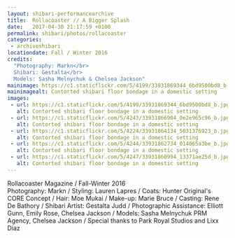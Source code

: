 ```yaml
---
layout: shibari-performancearchive
title:  Rollacoaster // A Bigger Splash
date:   2017-04-30 21:17:59 +0100
permalink: shibari/photos/rollacoaster
categories:
 - archiveshibari
locationdate: Fall / Winter 2016
credits:
  "Photography: Markn</br>
  Shibari: Gestalta</br>
  Models: Sasha Melnychuk & Chelsea Jackson"
mainimage: https://c1.staticflickr.com/5/4199/33931869344_6bd9500bd8_b.jpg
mainimagealt: Contorted shibari floor bondage in a domestic setting
images:
 - url: https://c1.staticflickr.com/5/4199/33931869344_6bd9500bd8_b.jpg
   alt: Contorted shibari floor bondage in a domestic setting
 - url: https://c1.staticflickr.com/5/4243/33931866904_0e2e965c96_b.jpg
   alt: Contorted shibari floor bondage in a domestic setting
 - url: https://c1.staticflickr.com/5/4224/33931864134_5031376923_b.jpg
   alt: Contorted shibari floor bondage in a domestic setting
 - url: https://c1.staticflickr.com/5/4244/33931862734_014065a3be_b.jpg
   alt: Contorted shibari floor bondage in a domestic setting
 - url: https://c1.staticflickr.com/5/4247/33931860994_13371ae25d_b.jpg
   alt: Contorted shibari floor bondage in a domestic setting
---
```

Rollacoaster Magazine / Fall-Winter 2016<br>
Photography: Markn / Styling: Lauren Lapres / Coats: Hunter Original's CORE Concept / Hair: Moe Mukai / Make-up: Marie Bruce / Casting: Rene De Bathory / Shibari Artist: Gestalta Judd / Photographic Assistance: Elliott Gunn, Emily Rose, Chelsea Jackson / Models: Sasha Melnychuk PRM Agency, Chelsea Jackson / Special thanks to Park Royal Studios and Lixx Diaz
